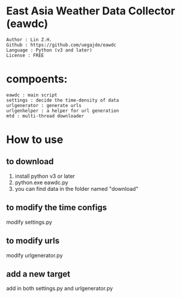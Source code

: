 # East Asia Weather Data Collector (eawdc)

    Author : Lin Z.H.  
    Github : https://github.com/uegajde/eawdc  
    Language : Python (v3 and later)  
    License : FREE  

# compoents:
    eawdc : main script
    settings : decide the time-density of data
    urlgenerator : generate urls
    urlgenhelper : a helper for url generation
    mtd : multi-thread downloader

# How to use  
## to download  
1. install python v3 or later  
2. python.exe eawdc.py  
3. you can find data in the folder named "download"  

## to modify the time configs
modify settings.py  

## to modify urls
modify urlgenerator.py  

## add a new target
add in both settings.py and urlgenerator.py